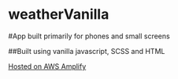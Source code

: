 # weatherVanilla

#App built primarily for phones and small screens

##Built using vanilla javascript, SCSS and HTML

[Hosted on AWS Amplify](https://main.d1bhhtgi3oi868.amplifyapp.com/)